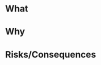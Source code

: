 # What

<!--
A bullet-point list of the changes you've made, on a high-level
-->

# Why

<!--
A sentence or more on why this change is being made.
-->

# Risks/Consequences

<!-- 
Quick blurb about what risks/tests you were mindful of and how they are 
mitigated or how likely they are to occur. In particular, please highlight any backwards-incompatible changes you are making!
-->